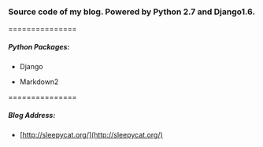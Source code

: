 
### Source code of my blog. Powered by Python 2.7 and Django1.6.

===============

##### Python Packages:

+ Django

+ Markdown2

===============

##### Blog Address:

+ [http://sleepycat.org/](http://sleepycat.org/)

